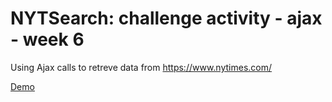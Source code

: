 # NYTSearch: challenge activity - ajax - week 6

Using Ajax calls to retreve data from https://www.nytimes.com/

[Demo](https://malinkamell.github.io/NYTSearch/)

